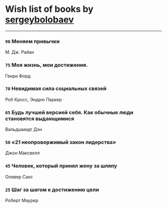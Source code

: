 # Wish list of books by [sergeybolobaev](http://vk.com/id37918255)
---

### `90` Меняем привычки
М. Дж. Райан

### `75` Моя жизнь, мои достижения.
Генри Форд

### `70` Невидимая сила социальных связей
Роб Кросс, Эндрю Паркер

### `65` Будь лучшей версией себя. Как обычные люди становятся выдающимися
Вальдшмидт Дэн

### `50` «21 неопровержимый закон лидерства»
Джон Максвелл

### `45` Человек, который принял жену за шляпу
Оливер Сакс

### `25` Шаг за шагом к достижению цели
Роберт Маурер

